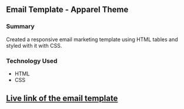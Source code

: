 ## Email Template - Apparel Theme

### Summary
Created a responsive email marketing template using HTML tables and styled with it with CSS.

### Technology Used
- HTML
- CSS

## [Live link of the email template]()